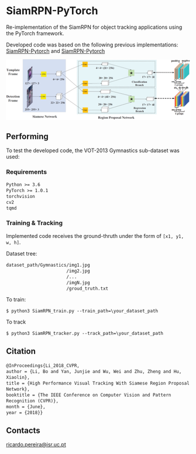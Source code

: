 # SiamRPN-PyTorch
Re-implementation of the SiamRPN for object tracking applications using the PyTorch framework.

Developed code was based on the following previous implementations: [SiamRPN-Pytorch](https://github.com/arbitularov/SiamRPN-PyTorch) and [SiamRPN-Pytorch](https://github.com/songdejia/Siamese-RPN-pytorch)

<p align="center"><img src="assets/SiamRPN.png" width="1080"\></p>

## Performing
To test the developed code, the VOT-2013 Gymnastics sub-dataset was used:


### Requirements

    Python >= 3.6
    PyTorch >= 1.0.1
    torchvision
    cv2
    tqmd
    
### Training & Tracking
Implemented code receives the ground-thruth under the form of `[x1, y1, w, h]`.

Dataset tree:

    dataset_path/Gymnastics/img1.jpg
                           /img2.jpg
                           /...
                           /imgN.jpg
                           /groud_truth.txt

To train:

    $ python3 SiamRPN_train.py --train_path=\your_dataset_path

To track

    $ python3 SiamRPN_tracker.py --track_path=\your_dataset_path

## Citation

```
@InProceedings{Li_2018_CVPR,
author = {Li, Bo and Yan, Junjie and Wu, Wei and Zhu, Zheng and Hu, Xiaolin},
title = {High Performance Visual Tracking With Siamese Region Proposal Network},
booktitle = {The IEEE Conference on Computer Vision and Pattern Recognition (CVPR)},
month = {June},
year = {2018}}
```


## Contacts
ricardo.pereira@isr.uc.pt

